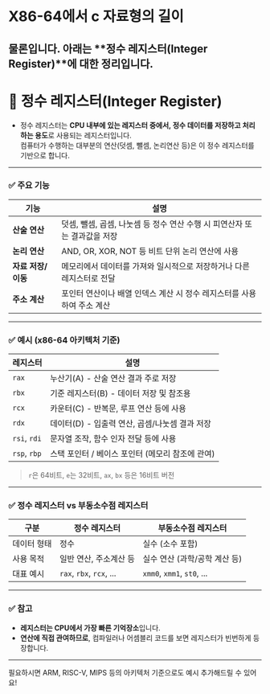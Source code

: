 # X86-64에서 c 자료형의 길이

물론입니다. 아래는 **정수 레지스터(Integer Register)**에 대한 정리입니다.
---

# 📌 정수 레지스터(Integer Register) 
- 정수 레지스터는 **CPU 내부에 있는 레지스터 중에서, 정수 데이터를 저장하고 처리하는 용도**로 사용되는 레지스터입니다.  
컴퓨터가 수행하는 대부분의 연산(덧셈, 뺄셈, 논리연산 등)은 이 정수 레지스터를 기반으로 합니다.
---

### ✅ 주요 기능  
| 기능 | 설명 |
|------|------|
| **산술 연산** | 덧셈, 뺄셈, 곱셈, 나눗셈 등 정수 연산 수행 시 피연산자 또는 결과값을 저장 |
| **논리 연산** | AND, OR, XOR, NOT 등 비트 단위 논리 연산에 사용 |
| **자료 저장/이동** | 메모리에서 데이터를 가져와 일시적으로 저장하거나 다른 레지스터로 전달 |
| **주소 계산** | 포인터 연산이나 배열 인덱스 계산 시 정수 레지스터를 사용하여 주소 계산 |

---

### ✅ 예시 (x86-64 아키텍처 기준)
| 레지스터 | 설명 |
|----------|------|
| `rax` | 누산기(A) - 산술 연산 결과 주로 저장 |
| `rbx` | 기준 레지스터(B) - 데이터 저장 및 참조용 |
| `rcx` | 카운터(C) - 반복문, 루프 연산 등에 사용 |
| `rdx` | 데이터(D) - 입출력 연산, 곱셈/나눗셈 결과 저장 |
| `rsi`, `rdi` | 문자열 조작, 함수 인자 전달 등에 사용 |
| `rsp`, `rbp` | 스택 포인터 / 베이스 포인터 (메모리 참조에 관여) |

> `r`은 64비트, `e`는 32비트, `ax`, `bx` 등은 16비트 버전

---

### ✅ 정수 레지스터 vs 부동소수점 레지스터  
| 구분 | 정수 레지스터 | 부동소수점 레지스터 |
|------|----------------|----------------------|
| 데이터 형태 | 정수 | 실수 (소수 포함) |
| 사용 목적 | 일반 연산, 주소계산 등 | 실수 연산 (과학/공학 계산 등) |
| 대표 예시 | `rax`, `rbx`, `rcx`, ... | `xmm0`, `xmm1`, `st0`, ... |

---

### ✅ 참고  
- **레지스터는 CPU에서 가장 빠른 기억장소**입니다.  
- **연산에 직접 관여하므로**, 컴파일러나 어셈블리 코드를 보면 레지스터가 빈번하게 등장합니다.

---

필요하시면 ARM, RISC-V, MIPS 등의 아키텍처 기준으로도 예시 추가해드릴 수 있어요!